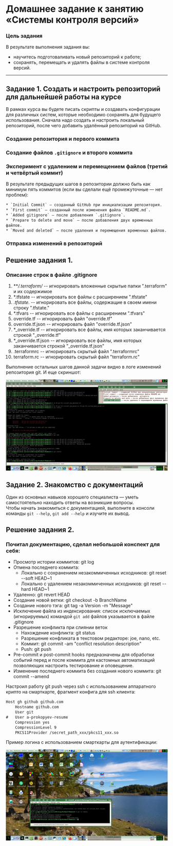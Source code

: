 # Домашнее задание к занятию «Системы контроля версий»

### Цель задания

В результате выполнения задания вы: 

* научитесь подготоваливать новый репозиторий к работе;
* сохранять, перемещать и удалять файлы в системе контроля версий.  
   
------

## Задание 1. Создать и настроить репозиторий для дальнейшей работы на курсе

В рамках курса вы будете писать скрипты и создавать конфигурации для различных систем, которые необходимо сохранять для будущего использования. 
Сначала надо создать и настроить локальный репозиторий, после чего добавить удалённый репозиторий на GitHub.

### Создание репозитория и первого коммита

### Создание файлов `.gitignore` и второго коммита

### Эксперимент с удалением и перемещением файлов (третий и четвёртый коммит)

В результате предыдущих шагов в репозитории должно быть как минимум пять коммитов (если вы сделали ещё промежуточные — нет проблем):

    * `Initial Commit` — созданный GitHub при инициализации репозитория. 
    * `First commit` — созданный после изменения файла `README.md`.
    * `Added gitignore` — после добавления `.gitignore`.
    * `Prepare to delete and move` — после добавления двух временных файлов.
    * `Moved and deleted` — после удаления и перемещения временных файлов. 

### Отправка изменений в репозиторий


## Решение задания 1.

### Описание строк в файле .gitignore
 
1. ***/.terraform/* -- игнорировать вложенные скрытые папки ".terraform" и их содержимое
2. *.tfstate -- игнорировать все файлы с расширением ".tfstate"
3. *.tfstate.* -- игнорировать все файлы, содержащие в своем имени строку ".tfstate."
4. *.tfvars -- игнорировать все файлы с расширением ".tfvars"
5. override.tf -- игнорировать файл "override.tf"
6. override.tf.json -- игнорировать файл "override.tf.json"
7. *_override.tf -- игнорировать все файлы, имя которых заканчивается строкой "_override.tf"
8. *_override.tf.json -- игнорировать все файлы, имя которых заканчивается строкой "_override.tf.json"
9. .terraformrc -- игнорировать скрытый файл ".terraformrc"
10. terraform.rc -- игнорировать скрытый файл "terraform.rc"

Выполнение остальных шагов данной задачи видно в логе изменений репозитория git.
И еще скриншот:

![git_ssh_smartcard_auth](img/git_commits.jpg)

## Задание 2. Знакомство с документаций

Один из основных навыков хорошего специалиста — уметь самостоятельно находить ответы на возникшие вопросы.  
Чтобы начать знакомиться с документацией, выполните в консоли команды `git --help`, `git add --help` и изучите их вывод.  

## Решение задания 2.

### Почитал документацию, сделал небольшой конспект для себя:
  - Просмотр истории коммитов: git log
  - Отмена последнего коммита:    
    - Локально с сохранением незакоммиченных исходников: git reset --soft HEAD~1
    - Локально с удалением незакоммиченных исходников: git reset --hard HEAD~1
  - Удаленно: git revert HEAD
  - Создание новой ветки: git checkout -b BranchName 
  - Создание нового тэга: git tag -a Version -m "Message"
  - Исключение файла из индексирования: список исключаемых (игнорируемых) командой `git add` файлов указывается в файле .gitignore
  - Разрешение конфликта при слиянии веток
    - Нахождение конфликта: git status 
    - Разрешение конфликата в текстовом редакторе: joe, nano, etc.
    - Коммит: git commit -am "conflict resolution description"
    - Push: git push
  - Pre-commit и post-commit hooks предназначены для обработки событий перед и после коммита для кастомных автоматизаций позволяющих настроить тестирование и оповещение.
  - Изменение последнего коммита без создания нового коммита: git commit --amend

Настроил работу git push через ssh с использованием аппаратного крипто на смарткарте, фрагмент конфига для ssh клиента: 
    
    Host gh github github.com
        Hostname github.com
        User git
    #   User a-prokopyev-resume
        Compression yes
        CompressionLevel 9
        PKCS11Provider /secret_path_xxx/pkcs11_xxx.so

Пример логина с использованием смарткарты для аутентификации:

![git_ssh_smartcard_auth](img/git_ssh_smartcard_auth.jpg)


